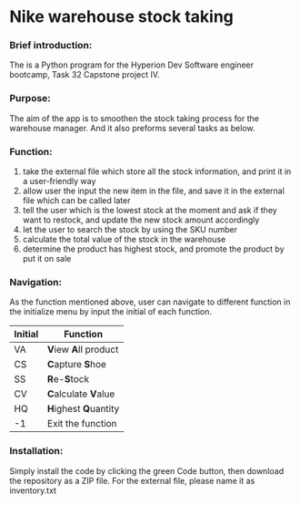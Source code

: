# Nike warehouse stock taking 

### Brief introduction:
The is a Python program for the Hyperion Dev Software engineer bootcamp, Task 32 Capstone project IV.

### Purpose:
The aim of the app is to smoothen the stock taking process for the warehouse manager. And it also preforms several tasks as below.

### Function:
1.	take the external file which store all the stock information, and print it in a user-friendly way
2.	allow user the input the new item in the file, and save it in the external file which can be called later
3.	tell the user which is the lowest stock at the moment and ask if they want to restock, and update the new stock amount accordingly
4.	let the user to search the stock by using the SKU number
5.	calculate the total value of the stock in the warehouse
6.	determine the product has highest stock, and promote the product by put it on sale

### Navigation:
As the function mentioned above, user can navigate to different function in the initialize menu by input the initial of each function. 

|Initial	| Function|
|-------- | ---------|
|VA	| **V**iew **A**ll product|
|CS	| **C**apture **S**hoe|
|SS	| **R**e-**S**tock|
|CV	| **C**alculate **V**alue|
|HQ	| **H**ighest **Q**uantity|
|-1	| Exit the function|

### Installation:
Simply install the code by clicking the green  Code  button, then download the repository as a ZIP file.
For the external file, please name it as inventory.txt 
